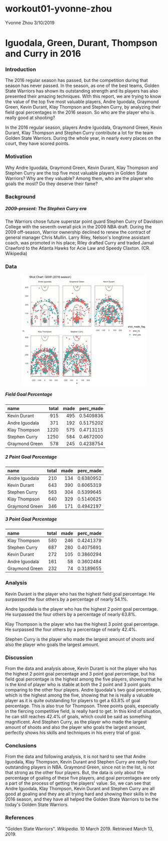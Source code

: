 workout01-yvonne-zhou
================
Yvonne Zhou
3/10/2019

Iguodala, Green, Durant, Thompson and Curry in 2016
===================================================

### Introduction

The 2016 regular season has passed, but the competition during that season has never passed. In the season, as one of the best teams, Golden State Warriors has shown its outstanding strength and its players has also presented their amazing techniques. With this report, we are trying to know the value of the top five most valuable players, Andre Iguodala, Graymond Green, Kevin Durant, Klay Thompson and Stephen Curry, by analyzing their field goal percentages in the 2016 season. So who are the player who is really good at shooting?

In the 2016 regular season, players Andre Iguodala, Graymond Green, Kevin Durant, Klay Thompson and Stephen Curry contribute a lot for the team Golden State Warriors. During the whole year, in nearly every places on the court, they have scored points.

### Motivation

Why Andre Iguodala, Graymond Green, Kevin Durant, Klay Thompson and Stephen Curry are the top five most valuable players in Golden State Warriors? Why are they valuable? Among them, who are the player who goals the most? Do they deserve their fame?

### Background

##### 2009–present: The Stephen Curry era

The Warriors chose future superstar point guard Stephen Curry of Davidson College with the seventh overall pick in the 2009 NBA draft. During the 2009 off-season, Warrior ownership declined to renew the contract of general manager Chris Mullin. Larry Riley, Nelson's longtime assistant coach, was promoted in his place; Riley drafted Curry and traded Jamal Crawford to the Atlanta Hawks for Acie Law and Speedy Claxton. (CR. Wikipedia)

### Data

<img src="../images/gsw-shot-charts.png" width="80%" style="display: block; margin: auto;" />

##### Field Goal Percentage

| name           |  total|  made|  perc\_made|
|:---------------|------:|-----:|-----------:|
| Kevin Durant   |    915|   495|   0.5409836|
| Andre Iguodala |    371|   192|   0.5175202|
| Klay Thompson  |   1220|   575|   0.4713115|
| Stephen Curry  |   1250|   584|   0.4672000|
| Graymond Green |    578|   245|   0.4238754|

##### 2 Point Goal Percentage

| name           |  total|  made|  perc\_made|
|:---------------|------:|-----:|-----------:|
| Andre Iguodala |    210|   134|   0.6380952|
| Kevin Durant   |    643|   390|   0.6065319|
| Stephen Curry  |    563|   304|   0.5399645|
| Klay Thompson  |    640|   329|   0.5140625|
| Graymond Green |    346|   171|   0.4942197|

##### 3 Point Goal Percentage

| name           |  total|  made|  perc\_made|
|:---------------|------:|-----:|-----------:|
| Klay Thompson  |    580|   246|   0.4241379|
| Stephen Curry  |    687|   280|   0.4075691|
| Kevin Durant   |    272|   105|   0.3860294|
| Andre Iguodala |    161|    58|   0.3602484|
| Graymond Green |    232|    74|   0.3189655|

### Analysis

Kevin Durant is the player who has the highest field goal percentage. He surpassed the four others by a percentage of nearly 54.1%.

Andre Iguodala is the player who has the highest 2 point goal percentage. He surpassed the four others by a percentage of nearly 63.8%.

Klay Thompson is the player who has the highest 3 point goal percentage. He surpassed the four others by a percentage of nearly 42.4%.

Stephen Curry is the player who made the largest amount of shoots and also the player who goals the largest amount.

### Discussion

From the data and analysis above, Kevin Durant is not the player who has the highest 2 point goal percentage and 3 point goal percentage, but his field goal percentage is the highest among the five players, showing that he is the kind of player who is stable at both the 2 point and 3 point goals comparing to the other four players. Andre Iguodala's two goal percentage, which is the highest among the five, showing that he is really a valuable player as it is quite outstanding for players to get a 63.8% of goal percentage. This is also true for Thompson. Three points goals, especially in the fiercing competitive field, is really hard to get. In this kind of situation, he can still reaches 42.4% of goals, which could be said as something magnificent. And Stephen Curry, as the player who made the largest amount of shoots and also the player who goals the largest amount, perfectly shows his skills and techniques in his every trial of goal.

### Conclusions

From the data and following analysis, it is not hard to see that Andre Iguodala, Klay Thompson, Kevin Durant and Stephen Curry are really four outstanding players in NBA. Graymond Green, since not in the list, is not that strong as the other four players. But, the data is only about the percentage of goaling of these five players, and goal percentages are only a part of the process of getting the players' value. So, we can see that Andre Iguodala, Klay Thompson, Kevin Durant and Stephen Curry are all good at goaling and they are all trying hard and showing their skills in the 2016 season, and they have all helped the Golden State Warriors to be the today's Golden State Warriors.

### References

"Golden State Warriors". *Wikipedia.* 10 March 2019. Retrieved March 13, 2019.

